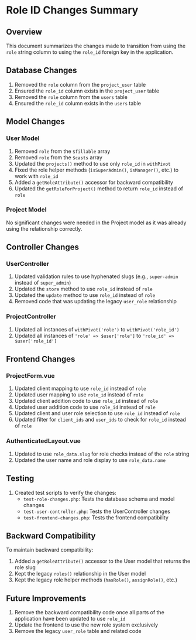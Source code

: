 # Role ID Changes Summary

## Overview
This document summarizes the changes made to transition from using the `role` string column to using the `role_id` foreign key in the application.

## Database Changes
1. Removed the `role` column from the `project_user` table
2. Ensured the `role_id` column exists in the `project_user` table
3. Removed the `role` column from the `users` table
4. Ensured the `role_id` column exists in the `users` table

## Model Changes

### User Model
1. Removed `role` from the `$fillable` array
2. Removed `role` from the `$casts` array
3. Updated the `projects()` method to use only `role_id` in `withPivot`
4. Fixed the role helper methods (`isSuperAdmin()`, `isManager()`, etc.) to work with `role_id`
5. Added a `getRoleAttribute()` accessor for backward compatibility
6. Updated the `getRoleForProject()` method to return `role_id` instead of `role`

### Project Model
No significant changes were needed in the Project model as it was already using the relationship correctly.

## Controller Changes

### UserController
1. Updated validation rules to use hyphenated slugs (e.g., `super-admin` instead of `super_admin`)
2. Updated the `store` method to use `role_id` instead of `role`
3. Updated the `update` method to use `role_id` instead of `role`
4. Removed code that was updating the legacy `user_role` relationship

### ProjectController
1. Updated all instances of `withPivot('role')` to `withPivot('role_id')`
2. Updated all instances of `'role' => $user['role']` to `'role_id' => $user['role_id']`

## Frontend Changes

### ProjectForm.vue
1. Updated client mapping to use `role_id` instead of `role`
2. Updated user mapping to use `role_id` instead of `role`
3. Updated client addition code to use `role_id` instead of `role`
4. Updated user addition code to use `role_id` instead of `role`
5. Updated client and user role selection to use `role_id` instead of `role`
6. Updated filter for `client_ids` and `user_ids` to check for `role_id` instead of `role`

### AuthenticatedLayout.vue
1. Updated to use `role_data.slug` for role checks instead of the `role` string
2. Updated the user name and role display to use `role_data.name`

## Testing
1. Created test scripts to verify the changes:
   - `test-role-changes.php`: Tests the database schema and model changes
   - `test-user-controller.php`: Tests the UserController changes
   - `test-frontend-changes.php`: Tests the frontend compatibility

## Backward Compatibility
To maintain backward compatibility:
1. Added a `getRoleAttribute()` accessor to the User model that returns the role slug
2. Kept the legacy `roles()` relationship in the User model
3. Kept the legacy role helper methods (`hasRole()`, `assignRole()`, etc.)

## Future Improvements
1. Remove the backward compatibility code once all parts of the application have been updated to use `role_id`
2. Update the frontend to use the new role system exclusively
3. Remove the legacy `user_role` table and related code
